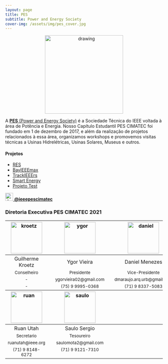 ```yaml
---
layout: page
title: PES
subtitle: Power and Energy Society
cover-img: /assets/img/pes_cover.jpg
---
```


<p style="text-align: center;"> <img src="/assets/img/pes.png" alt="drawing" width="250"/> </p>

A [**PES** (Power and Energy Society)](http://www.ieee-pes.org/) é a Sociedade Técnica do IEEE voltada à área de Potência e Energia. Nosso Capítulo Estudantil PES CIMATEC foi fundado em 1 de dezembro de 2017, e além da realização de projetos relacionados à essa área, organizamos workshops e promovemos visitas técnicas a Usinas Hidrelétricas, Usinas Solares, Museus e outros.

#### Projetos
- [RES](https://ieeecimatec.github.io/project-res/)
- [BayIEEEmax](https://ieeecimatec.github.io/project-bayieeemax/)
- [TrackIEEErs](https://ieeecimatec.github.io/project-trackieeers/)
- [Smart Energy](https://ieeecimatec.github.io/project-smart_energy/)
- [Projeto Test](https://ieeecimatec.github.io/project-test/)

[<img src="/assets/img/logo_instagram.png" alt="drawing" width="25"/> **@ieeepescimatec**](https://www.instagram.com/ieeepescimatec/)


### Diretoria Executiva PES CIMATEC 2021
<div class="row">
  <div class=" col-xl-auto offset-xl-0 col-lg-4 offset-lg-0">
    <div class="mobile-side-scroller">
      <table class="table-borderless highlight">
        <thead>
          <tr>
            <th><center><img src="{{ 'assets/img/voluntarios/semfoto.png' | relative_url }}" width="100" alt="kroetz" class="img-fluid rounded-circle" /></center></th>
            <th></th>
            <th><center><img src="{{ 'assets/img/voluntarios/semfoto.png' | relative_url }}" width="100" alt="ygor" class="img-fluid rounded-circle"/></center></th>
            <th></th>
            <th><center><img src="{{ 'assets/img/voluntarios/semfoto.png' | relative_url }}" width="100" alt="daniel" class="img-fluid rounded-circle"/></center></th>
          </tr>
        </thead>
        <tbody>
          <tr class="font-weight-bolder" style="text-align: center margin-top: 0">
            <td width="20%"><center>Guilherme Kroetz</center></td>
            <td></td>
            <td width="20%"><center>Ygor Vieira</center></td>
            <td></td>
            <td width="20%"><center>Daniel Menezes</center></td>
          </tr>
          <tr style="text-align: center" >
            <td style="vertical-align: top"><small><center>Conselheiro</center></small></td>
            <td></td>
            <td style="vertical-align: top"><small><center>Presidente</center></small></td>
            <td></td>
            <td style="vertical-align: top"><small><center>Vice-Presidente</center></small></td>
          </tr>
          <tr style="text-align: center" >
            <td style="vertical-align: top"><small><center>-</center></small></td>
            <td></td>
            <td style="vertical-align: top"><small><center>ygorvieira02@gmail.com</center></small></td>
            <td></td>
            <td style="vertical-align: top"><small><center>dmaraujo.arq.urb@gmail.com</center></small></td>
          </tr>
          <tr style="text-align: center" >
            <td style="vertical-align: top"><small><center>-</center></small></td>
            <td></td>
            <td style="vertical-align: top"><small><center>(75) 9 9995-0368</center></small></td>
            <td></td>
            <td style="vertical-align: top"><small><center>(71) 9 8337-5083</center></small></td>
          </tr>
        </tbody>
        <thead>
          <tr>
            <th><center><img src="{{ 'assets/img/voluntarios/ruan_utah.png' | relative_url }}" width="100" alt="ruan" class="img-fluid rounded-circle"/></center></th>
            <th></th>
            <th><center><img src="{{ 'assets/img/voluntarios/semfoto.png' | relative_url }}" width="100" alt="saulo" class="img-fluid rounded-circle"/></center></th>
          </tr>
        </thead>
        <tbody>
          <tr class="font-weight-bolder" style="text-align: center margin-top: 0">
            <td width="20%"><center>Ruan Utah</center></td>
            <td></td>
            <td width="20%"><center>Saulo Sergio</center></td>
          </tr>
          <tr style="text-align: center" >
            <td style="vertical-align: top"><small><center>Secretario</center></small></td>
            <td></td>
            <td style="vertical-align: top"><small><center>Tesoureiro</center></small></td>
          </tr>
          <tr style="text-align: center" >
            <td style="vertical-align: top"><small><center>ruanutah@ieee.org</center></small></td>
            <td></td>
            <td style="vertical-align: top"><small><center>saulomota2@gmail.com</center></small></td>
          </tr>
          <tr style="text-align: center" >
            <td style="vertical-align: top"><small><center>(71) 9 8148-6272</center></small></td>
            <td></td>
            <td style="vertical-align: top"><small><center>(71) 9 9121-7310</center></small></td>
          </tr>
        </tbody>
      </table>
    </div>
  </div>
</div>
